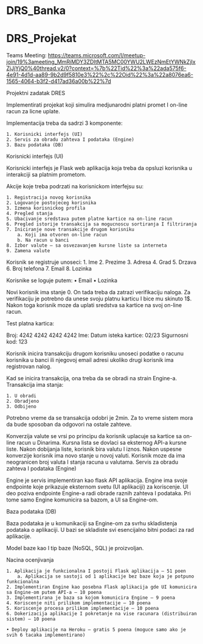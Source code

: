 # DRS_Banka

# DRS_Projekat

Teams Meeting: https://teams.microsoft.com/l/meetup-join/19%3ameeting_MmRiMDY3ZDItMTA5MC00YWU2LWEzNmEtYWNkZjIxZjJjYjQ0%40thread.v2/0?context=%7b%22Tid%22%3a%22ada575f6-4e91-4d1d-aa89-9b2d9f5810e3%22%2c%22Oid%22%3a%22a8076ea6-1565-4064-b3f2-d417ad36a00b%22%7d

Projektni zadatak DRES

Implementirati projekat koji simulira medjunarodni platni promet I on-line racun za licne uplate.

Implementacija treba da sadrzi 3 komponente:

    1. Korisnicki interfejs (UI)
    2. Servis za obradu zahteva I podataka (Engine)
    3. Bazu podataka (DB)

Korisnicki interfejs (UI)

Korisnicki interfejs je Flask web aplikacija koja treba da opsluzi korisnika u interakciji sa platnim prometom. 

Akcije koje treba podrzati na korisnickom interfejsu su:

    1. Registracija novog korisnika
    2. Logovanje postojeceg korisnika
    3. Izmena korisnickog profila
    4. Pregled stanja
    5. Ubacivanje sredstava putem platne kartice na on-line racun
    6. Pregled istorije transakcija sa mogucnoscu sortiranja I filtriranja
    7. Iniciranje nove transakcije drugom korisniku
        a. Koji ima otvoren on-line racun
        b. Na racun u banci
    8. Izbor valute – sa osvezavanjem kursne liste sa interneta
    9. Zamena valute

Korisnik se registruje unoseci:
    1. Ime
    2. Prezime
    3. Adresa
    4. Grad
    5. Drzava
    6. Broj telefona
    7. Email
    8. Lozinka

Korisnike se loguje putem:
    • Email
    • Lozinka

Novi korisnik ima stanje 0. On tada treba da zatrazi verifikaciju naloga. Za verifikaciju je potrebno da unese svoju platnu karticu I bice mu skinuto 1$. Nakon toga korisnik moze da uplati sredstva sa kartice na svoj on-line racun.

Test platna kartica:

Broj: 4242 4242 4242 4242
Ime: <Ime Korisnika>
Datum isteka kartice: 02/23
Sigurnosni kod: 123

Korisnik inicira transakciju drugom korisniku unoseci podatke o racunu korisnika u banci ili njegovoj email adresi ukoliko drugi korisnik ima registrovan nalog.

Kad se inicira transakcija, ona treba da se obradi na strain Engine-a. Transakcija ima stanja:

    1. U obradi
    2. Obradjeno
    3. Odbijeno

Potrebno vreme da se transakcija odobri je 2min. Za to vreme sistem mora da bude sposoban da odgovori na ostale zahteve.

Konverzija valute se vrsi po principu da korisnik uplacuje sa kartice sa on-line racun u Dinarima. Kursna lista se dovlaci sa eksternog API-a kursne liste. Nakon dobijanja liste, korisnik bira valutu I iznos. Nakon uspesne konverzije korisnik ima novo stanje u novoj valuti. Korisnik moze da ima neogranicen broj valuta I stanja racuna u valutama.
Servis za obradu zahteva I podataka (Engine)

Engine je servis implementiran kao flask API aplikacija. Engine ima svoje endpointe koje prikazuje eksternom svetu (UI aplikaciji) za koriscenje. UI deo poziva endpointe Engine-a radi obrade raznih zahteva I podataka. Pri tome samo Engine komunicira sa bazom, a UI sa Engine-om.

Baza podataka (DB)

Baza podataka je u komunikaciji sa Engine-om za svrhu skladistenja podataka o aplikaciji. U bazi se skladiste svi esencijalno bitni podaci za rad aplikacije. 

Model baze kao I tip baze (NoSQL, SQL) je proizvoljan.





Nacina ocenjivanja

    1. Aplikacija je funkcionalna I postoji Flask aplikacija – 51 poen
        a. Aplikacija se sastoji od 1 aplikacije bez baze koja je potpuno funkcionalna
    2. Implementiran Engine kao posebna Flask aplikacija gde UI komunicira sa Engine-om putem API-a – 10 poena
    3. Implementirana je baza sa kojom komunicira Engine – 9 poena
    4. Koriscenje niti prilikom implementacije – 10 poena
    5. Koriscenje procesa prilikom implementacije – 10 poena
    6. Dokerizacija aplikacije I pokretanje na vise racunara (distribuiran sistem) – 10 poena

    • Deploy aplikacije na Heroku – gratis 5 poena (moguce samo ako je svih 6 tacaka implementirano)

